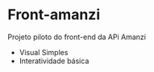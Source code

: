 # Front-amanzi

Projeto piloto do front-end da APi Amanzi

* Visual Simples
* Interatividade básica
